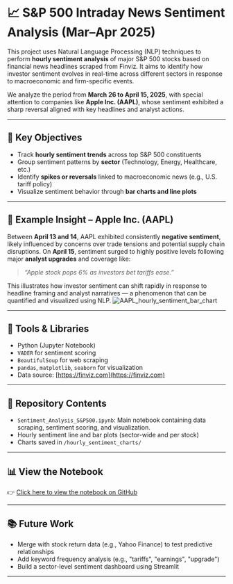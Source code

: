 # 📈 S&P 500 Intraday News Sentiment Analysis (Mar–Apr 2025)

This project uses Natural Language Processing (NLP) techniques to perform **hourly sentiment analysis** of major S&P 500 stocks based on financial news headlines scraped from Finviz. It aims to identify how investor sentiment evolves in real-time across different sectors in response to macroeconomic and firm-specific events.

We analyze the period from **March 26 to April 15, 2025**, with special attention to companies like **Apple Inc. (AAPL)**, whose sentiment exhibited a sharp reversal aligned with key headlines and analyst actions.

---

## 🧠 Key Objectives

- Track **hourly sentiment trends** across top S&P 500 constituents
- Group sentiment patterns by **sector** (Technology, Energy, Healthcare, etc.)
- Identify **spikes or reversals** linked to macroeconomic news (e.g., U.S. tariff policy)
- Visualize sentiment behavior through **bar charts and line plots**

---

## 📌 Example Insight – Apple Inc. (AAPL)

Between **April 13 and 14**, AAPL exhibited consistently **negative sentiment**, likely influenced by concerns over trade tensions and potential supply chain disruptions. On **April 15**, sentiment surged to highly positive levels following major **analyst upgrades** and coverage like:

> *“Apple stock pops 6% as investors bet tariffs ease.”*

This illustrates how investor sentiment can shift rapidly in response to headline framing and analyst narratives — a phenomenon that can be quantified and visualized using NLP.
![AAPL_hourly_sentiment_bar_chart](https://github.com/user-attachments/assets/fcf4185c-e23e-42dc-a20d-de3ef35c8f32)


---

## 🧰 Tools & Libraries

- Python (Jupyter Notebook)
- `VADER` for sentiment scoring
- `BeautifulSoup` for web scraping
- `pandas`, `matplotlib`, `seaborn` for visualization
- Data source: [https://finviz.com](https://finviz.com)

---

## 📁 Repository Contents

- `Sentiment_Analysis_S&P500.ipynb`: Main notebook containing data scraping, sentiment scoring, and visualization.
- Hourly sentiment line and bar plots (sector-wide and per stock)
- Charts saved in `/hourly_sentiment_charts/`

---

## 📊 View the Notebook

👉 [Click here to view the notebook on GitHub](https://github.com/yourusername/repo-name/blob/main/Sentiment_Analysis_S&P500.ipynb)

---

## 📚 Future Work

- Merge with stock return data (e.g., Yahoo Finance) to test predictive relationships
- Add keyword frequency analysis (e.g., "tariffs", "earnings", "upgrade")
- Build a sector-level sentiment dashboard using Streamlit

---
